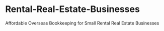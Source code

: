 # Rental-Real-Estate-Businesses
Affordable Overseas Bookkeeping for Small Rental Real Estate Businesses
